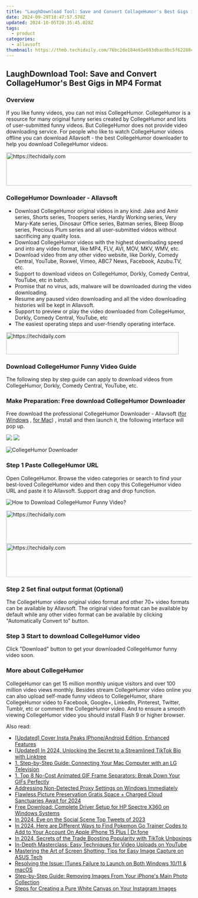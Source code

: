 ```yaml
---
title: "LaughDownload Tool: Save and Convert CollageHumor's Best Gigs in MP4 Format"
date: 2024-09-29T18:47:57.578Z
updated: 2024-10-05T20:35:45.028Z
tags:
  - product
categories:
  - allavsoft
thumbnail: https://thmb.techidaily.com/76bc2de184e61e693dbac8bc5f62288cf6610a7d170abd91534f7a21873e1f18.png
---
```


## LaughDownload Tool: Save and Convert CollageHumor's Best Gigs in MP4 Format

### Overview

If you like funny videos, you can not miss CollegeHumor. CollegeHumor is a resource for many original funny series created by CollegeHumor and lots of user-submitted funny videos. But CollegeHumor does not provide video downloading service. For people who like to watch CollegeHumor videos offline you can download Allavsoft - the best CollegeHumor downloader to help you download CollegeHumor videos.

<!-- affiliate ads begin -->
<a href="https://wigfever.sjv.io/c/5597632/2014854/22899" target="_top" id="2014854">
  <img src="//a.impactradius-go.com/display-ad/22899-2014854" border="0" alt="https://techidaily.com" width="728" height="90"/>
</a>
<img height="0" width="0" src="https://wigfever.sjv.io/i/5597632/2014854/22899" style="position:absolute;visibility:hidden;" border="0" />
<!-- affiliate ads end -->

### CollegeHumor Downloader - Allavsoft

* Download CollegeHumor original videos in any kind: Jake and Amir series, Shorts series, Troopers series, Hardly Working series, Very Mary-Kate series, Dinosaur Office series, Batman series, Bleep Bloop series, Precious Plum series and all user-submitted videos without sacrificing any quality loss.
* Download CollegeHumor videos with the highest downloading speed and into any video format, like MP4, FLV, AVI, MOV, MKV, WMV, etc.
* Download video from any other video website, like Dorkly, Comedy Central, YouTube, Roxwel, Vimeo, ABC7 News, Facebook, Azubu.TV, etc.
* Support to download videos on CollegeHumor, Dorkly, Comedy Central, YouTube, etc in batch.
* Promise that no virus, ads, malware will be downloaded during the video downloading.
* Resume any paused video downloading and all the video downloading histories will be kept in Allavsoft.
* Support to preview or play the video downloaded from CollegeHumor, Dorkly, Comedy Central, YouTube, etc
* The easiest operating steps and user-friendly operating interface.

<!-- affiliate ads begin -->
<a href="https://bluettius.sjv.io/c/5597632/2139122/17108" target="_top" id="2139122">
  <img src="//a.impactradius-go.com/display-ad/17108-2139122" border="0" alt="https://techidaily.com" width="468" height="60"/>
</a>
<img height="0" width="0" src="https://bluettius.sjv.io/i/5597632/2139122/17108" style="position:absolute;visibility:hidden;" border="0" />
<!-- affiliate ads end -->

### Download CollegeHumor Funny Video Guide

The following step by step guide can apply to download videos from CollegeHumor, Dorkly, Comedy Central, YouTube, etc.

### Make Preparation: Free download CollegeHumor Downloader

Free download the professional CollegeHumor Downloader - Allavsoft ([for Windows](https://tools.techidaily.com/allavsoft/products/) , [for Mac](https://tools.techidaily.com/allavsoft/products/)) , install and then launch it, the following interface will pop up.

[![](https://www.allavsoft.com/how-to/../images/how-to/free-download-win.jpg)](https://tools.techidaily.com/allavsoft/products/) [![](https://www.allavsoft.com/how-to/../images/how-to/free-download-mac.jpg)](https://tools.techidaily.com/allavsoft/products/)

![CollegeHumor Downloader](https://www.allavsoft.com/how-to/../images/allavsoft/screen-shot-600.jpg)

### Step 1 Paste CollegeHumor URL

Open CollegeHumor. Browse the video categories or search to find your best-loved CollegeHumor video and then copy this CollegeHumor video URL and paste it to Allavsoft. Support drag and drop function.

![How to Download CollegeHumor Funny Video?](https://www.allavsoft.com/how-to/../images/how-to/download-rtmp-video/download-rtmp-video.jpg)

<!-- affiliate ads begin -->
<a href="https://aligracehair.sjv.io/c/5597632/1959764/19272" target="_top" id="1959764">
  <img src="//a.impactradius-go.com/display-ad/19272-1959764" border="0" alt="https://techidaily.com" width="728" height="90"/>
</a>
<img height="0" width="0" src="https://aligracehair.sjv.io/i/5597632/1959764/19272" style="position:absolute;visibility:hidden;" border="0" />
<!-- affiliate ads end -->

<!-- affiliate ads begin -->
<a href="https://ephamedtechinc.pxf.io/c/5597632/2137229/26400" target="_top" id="2137229">
  <img src="//a.impactradius-go.com/display-ad/26400-2137229" border="0" alt="https://techidaily.com" width="728" height="90"/>
</a>
<img height="0" width="0" src="https://ephamedtechinc.pxf.io/i/5597632/2137229/26400" style="position:absolute;visibility:hidden;" border="0" />
<!-- affiliate ads end -->

### Step 2 Set final output format (Optional)

The CollegeHumor video original video format and other 70+ video formats can be available by Allavsoft. The original video format can be available by default while any other video format can be available by clicking "Automatically Convert to" button.

### Step 3 Start to download CollegeHumor video

Click "Download" button to get your downloaded CollegeHumor funny video soon.

### More about CollegeHumor

CollegeHumor can get 15 million monthly unique visitors and over 100 million video views monthly. Besides stream CollegeHumor video online you can also upload self-made funny videos to CollegeHumor, share CollegeHumor video to Facebook, Google+, LinkedIn, Pinterest, Twitter, Tumblr, etc or comment the CollegeHumor video. And to ensure a smooth viewing CollegeHumor video you should install Flash 9 or higher browser.

<ins class="adsbygoogle"
     style="display:block"
     data-ad-format="autorelaxed"
     data-ad-client="ca-pub-7571918770474297"
     data-ad-slot="1223367746"></ins>

<ins class="adsbygoogle"
     style="display:block"
     data-ad-client="ca-pub-7571918770474297"
     data-ad-slot="8358498916"
     data-ad-format="auto"
     data-full-width-responsive="true"></ins>

<span class="atpl-alsoreadstyle">Also read:</span>
<div><ul>
<li><a href="https://instagram-clips.techidaily.com/updated-cover-insta-peaks-iphoneandroid-edition-enhanced-features/"><u>[Updated] Cover Insta Peaks IPhone/Android Edition, Enhanced Features</u></a></li>
<li><a href="https://vp-tips.techidaily.com/updated-in-2024-unlocking-the-secret-to-a-streamlined-tiktok-bio-with-linktree/"><u>[Updated] In 2024, Unlocking the Secret to a Streamlined TikTok Bio with Linktree</u></a></li>
<li><a href="https://win-studio.techidaily.com/1-step-by-step-guide-connecting-your-mac-computer-with-an-lg-television/"><u>1. Step-by-Step Guide: Connecting Your Mac Computer with an LG Television</u></a></li>
<li><a href="https://win-studio.techidaily.com/1-top-8-no-cost-animated-gif-frame-separators-break-down-your-gifs-perfectly/"><u>1. Top 8 No-Cost Animated GIF Frame Separators: Break Down Your GIFs Perfectly</u></a></li>
<li><a href="https://win11-tips.techidaily.com/addressing-non-detected-proxy-settings-on-windows-immediately/"><u>Addressing Non-Detected Proxy Settings on Windows Immediately</u></a></li>
<li><a href="https://fox-glue.techidaily.com/flawless-picture-preservation-gratis-space-plus-charged-cloud-sanctuaries-await-for-2024/"><u>Flawless Picture Preservation Gratis Space + Charged Cloud Sanctuaries Await for 2024</u></a></li>
<li><a href="https://driver-download.techidaily.com/free-download-complete-driver-setup-for-hp-spectre-x360-on-windows-systems/"><u>Free Download: Complete Driver Setup for HP Spectre X360 on Windows Systems</u></a></li>
<li><a href="https://twitter-videos.techidaily.com/in-2024-eye-on-the-social-scene-top-tweets-of-2023/"><u>In 2024, Eye on the Social Scene Top Tweets of 2023</u></a></li>
<li><a href="https://ios-pokemon-go.techidaily.com/in-2024-here-are-different-ways-to-find-pokemon-go-trainer-codes-to-add-to-your-account-on-apple-iphone-15-plus-drfone-by-drfone-virtual-ios/"><u>In 2024, Here are Different Ways to Find Pokemon Go Trainer Codes to Add to Your Account On Apple iPhone 15 Plus | Dr.fone</u></a></li>
<li><a href="https://extra-guidance.techidaily.com/in-2024-secrets-of-the-trade-boosting-popularity-with-tiktok-unboxings/"><u>In 2024, Secrets of the Trade Boosting Popularity with TikTok Unboxings</u></a></li>
<li><a href="https://win-studio.techidaily.com/in-depth-masterclass-easy-techniques-for-video-uploads-on-youtube/"><u>In-Depth Masterclass: Easy Techniques for Video Uploads on YouTube</u></a></li>
<li><a href="https://win-studio.techidaily.com/mastering-the-art-of-screen-shotting-tips-for-easy-image-capture-on-asus-tech/"><u>Mastering the Art of Screen Shotting: Tips for Easy Image Capture on ASUS Tech</u></a></li>
<li><a href="https://solve-latest.techidaily.com/resolving-the-issue-itunes-failure-to-launch-on-both-windows-1011-and-macos/"><u>Resolving the Issue: ITunes Failure to Launch on Both Windows 10/11 & macOS</u></a></li>
<li><a href="https://win-studio.techidaily.com/step-by-step-guide-removing-images-from-your-iphones-main-photo-collection/"><u>Step-by-Step Guide: Removing Images From Your iPhone's Main Photo Collection</u></a></li>
<li><a href="https://win-studio.techidaily.com/steps-for-creating-a-pure-white-canvas-on-your-instagram-images/"><u>Steps for Creating a Pure White Canvas on Your Instagram Images</u></a></li>
</ul></div>

